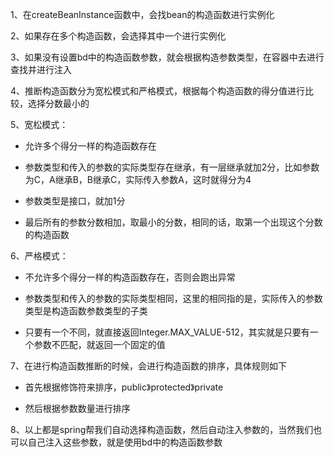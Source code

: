 1、在createBeanInstance函数中，会找bean的构造函数进行实例化

2、如果存在多个构造函数，会选择其中一个进行实例化

3、如果没有设置bd中的构造函数参数，就会根据构造参数类型，在容器中去进行查找并进行注入

4、推断构造函数分为宽松模式和严格模式，根据每个构造函数的得分值进行比较，选择分数最小的

5、宽松模式：

- 允许多个得分一样的构造函数存在

- 参数类型和传入的参数的实际类型存在继承，有一层继承就加2分，比如参数为C，A继承B，B继承C，实际传入参数A，这时就得分为4

- 参数类型是接口，就加1分

- 最后所有的参数分数相加，取最小的分数，相同的话，取第一个出现这个分数的构造函数

6、严格模式：

- 不允许多个得分一样的构造函数存在，否则会跑出异常

- 参数类型和传入的参数的实际类型相同，这里的相同指的是，实际传入的参数类型是构造函数参数类型的子类

- 只要有一个不同，就直接返回Integer.MAX_VALUE-512，其实就是只要有一个参数不匹配，就返回一个固定的值

7、在进行构造函数推断的时候，会进行构造函数的排序，具体规则如下

- 首先根据修饰符来排序，public》protected》private

- 然后根据参数数量进行排序

8、以上都是spring帮我们自动选择构造函数，然后自动注入参数的，当然我们也可以自己注入这些参数，就是使用bd中的构造函数参数


